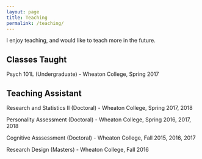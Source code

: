 ```yaml
---
layout: page
title: Teaching
permalink: /teaching/
---
```


I enjoy teaching, and would like to teach more in the future.

##  Classes Taught
Psych 101L (Undergraduate) - Wheaton College, Spring 2017

##  Teaching Assistant
Research and Statistics II (Doctoral) - Wheaton College, Spring 2017, 2018

Personality Assessment (Doctoral) - Wheaton College, Spring 2016, 2017, 2018

Cognitive Asssessment (Doctoral) - Wheaton College, Fall 2015, 2016, 2017

Research Design (Masters) - Wheaton College, Fall 2016


